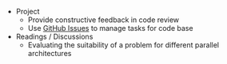 - Project
   - Provide constructive feedback in code review
   - Use [GitHub Issues](https://guides.github.com/features/issues/) to manage tasks for code base
- Readings / Discussions
   - Evaluating the suitability of a problem for different parallel architectures
